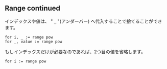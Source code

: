 ## Range continued

インデックスや値は、 " `_` "(アンダーバー) へ代入することで捨てることができます。

```
for i, _ := range pow
for _, value := range pow
```

もしインデックスだけが必要なのであれば、2つ目の値を省略します。

```
for i := range pow
```